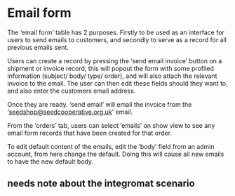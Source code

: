 # Email form

The ‘email form’ table has 2 purposes. Firstly to be used as an interface for users to send emails to customers, and secondly to serve as a record for all previous emails sent.

Users can create a record by pressing the ‘send email invoice’ button on a shipment or invoice record, this will popout the form with some profiled information (subject/ body/ type/ order), and will also attach the relevant invoice to the email. The user can then edit these fields should they want to, and also enter the customers email address.

Once they are ready. ‘send email’ will email the invoice from the ‘seedshop@seedcooperative.org.uk' email.

From the ‘orders’ tab, users can select ‘emails’ on show view to see any email form records that have been created for that order.

To edit default content of the emails, edit the ‘body’ field from an admin account, from here change the default. Doing this will cause all new emails to have the new default body.

## needs note about the integromat scenario
